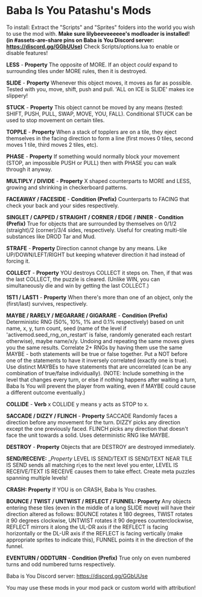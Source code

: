 # Baba Is You Patashu's Mods

To install: Extract the "Scripts" and "Sprites" folders into the world you wish to use the mod with. **Make sure lilybeeveeeeee's modloader is installed! (in #assets-are-share pins on Baba is You Discord server: https://discord.gg/GGbUUse)** Check Scripts/options.lua to enable or disable features!

**LESS** - __Property__ The opposite of MORE. If an object *could* expand to surrounding tiles under MORE rules, then it is destroyed.

**SLIDE** - __Property__ Whenever this object moves, it moves as far as possible. Tested with you, move, shift, push and pull. 'ALL on ICE is SLIDE'  makes ice slippery!

**STUCK** - __Property__ This object cannot be moved by any means (tested: SHIFT, PUSH, PULL, SWAP, MOVE, YOU, FALL). Conditional STUCK can be used to stop movement on certain tiles.

**TOPPLE** - __Property__ When a stack of topplers are on a tile, they eject themselves in the facing direction to form a line (first moves 0 tiles, second moves 1 tile, third moves 2 tiles, etc).

**PHASE** - __Property__ If something would normally block your movement (STOP, an impossible PUSH or PULL) then with PHASE you can walk through it anyway.

**MULTIPLY / DIVIDE** - __Property__ X shaped counterparts to MORE and LESS, growing and shrinking in checkerboard patterns.

**FACEAWAY / FACESIDE** - __Condition (Prefix)__ Counterparts to FACING that check your back and your sides respectively.

**SINGLET / CAPPED / STRAIGHT / CORNER / EDGE / INNER** - __Condition (Prefix)__ True for objects that are surrounded by themselves on 0/1/2 (straight)/2 (corner)/3/4 sides, respectively. Useful for creating multi-tile substances like DROD Tar and Mud.

**STRAFE** - __Property__ Direction cannot change by any means. Like UP/DOWN/LEFT/RIGHT but keeping whatever direction it had instead of forcing it.

**COLLECT** - __Property__ YOU destroys COLLECT it steps on. Then, if that was the last COLLECT, the puzzle is cleared. (Unlike WIN, you can simultaneously die and win by getting the last COLLECT.)

**1ST1 / LAST1** - __Property__ When there's more than one of an object, only the (first/last) survives, respectively.

**MAYBE / RARELY / MEGARARE / GIGARARE** - __Condition (Prefix)__ Deterministic RNG (50%, 10%, 1% and 0.1% respectively) based on unit name, x, y, turn count, seed (name of the level if 'activemod.seed_rng_on_restart' is false, randomly generated each restart otherwise), maybe name/x/y. Undoing and repeating the same moves gives you the same results. Correlate 2+ RNGs by having them use the same MAYBE - both statements will be true or false together. Put a NOT before one of the statements to have it inversely correlated (exactly one is true). Use distinct MAYBEs to have statements that are uncorrelated (can be any combination of true/false individually). (NOTE: Include something in the level that changes every turn, or else if nothing happens after waiting a turn, Baba Is You will prevent the player from waiting, even if MAYBE could cause a different outcome eventually.)

**COLLIDE** - __Verb__ x COLLIDE y means y acts as STOP to x.

**SACCADE / DIZZY / FLINCH** - __Property__ SACCADE Randomly faces a direction before any movement for the turn. DIZZY picks any direction except the one previously faced. FLINCH picks any direction that doesn't face the unit towards a solid. Uses deterministic RNG like MAYBE.

**DESTROY** - __Property__ Objects that are DESTROY are destroyed immediately.

**SEND/RECEIVE:** __Property_ LEVEL IS SEND/TEXT IS SEND/TEXT NEAR TILE IS SEND sends all matching ri;es to the next level you enter, LEVEL IS RECEIVE/TEXT IS RECEIVE causes them to take effect. Create meta puzzles spanning multiple levels!

**CRASH:** __Property__ If YOU is on CRASH, Baba Is You crashes.

**BOUNCE / TWIST / UNTWIST / REFLECT / FUNNEL:** __Property__ Any objects entering these tiles (even in the middle of a long SLIDE move) will have their direction altered as follows: BOUNCE rotates it 180 degrees, TWIST rotates it 90 degrees clockwise, UNTWIST rotates it 90 degrees counterclockwise, REFLECT mirrors it along the UL-DR axis if the REFLECT is facing horizontally or the DL-UR axis if the REFLECT is facing vertically (make appropriate sprites to indicate this), FUNNEL points it in the direction of the funnel.

**EVENTURN / ODDTURN** - __Condition (Prefix)__ True only on even numbered turns and odd numbered turns respectively.

Baba is You Discord server: https://discord.gg/GGbUUse

You may use these mods in your mod pack or custom world with attribution!
